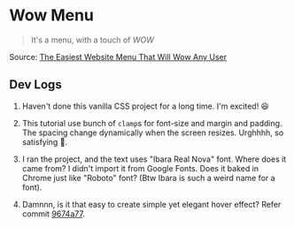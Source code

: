 # Wow Menu

> It's a menu, with a touch of _WOW_

Source: [The Easiest Website Menu That Will Wow Any User](https://www.youtube.com/watch?v=NUeCNvYY_x4)

## Dev Logs

1. Haven't done this vanilla CSS project for a long time. I'm excited! 😆

2. This tutorial use bunch of `clamp`s for font-size and margin and padding. The spacing change dynamically when the screen resizes. Urghhhh, so satisfying 🤤.

3. I ran the project, and the text uses "Ibara Real Nova" font. Where does it came from? I didn't import it from Google Fonts. Does it baked in Chrome just like "Roboto" font? (Btw Ibara is such a weird name for a font).

4. Damnnn, is it that easy to create simple yet elegant hover effect? Refer commit [9674a77](9674a77b6bd8ab2d2d82e4aff1d158062a8738b3).